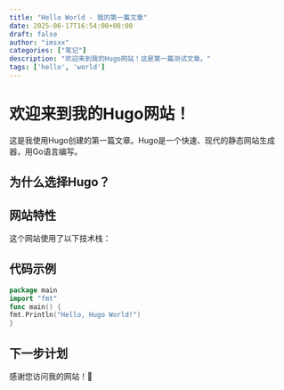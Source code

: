 ```yaml
---
title: "Hello World - 我的第一篇文章"
date: 2025-06-17T16:54:00+08:00
draft: false
author: "imsxx"
categories: ["笔记"]
description: "欢迎来到我的Hugo网站！这是第一篇测试文章。"
tags: ['hello', 'world']
---
```

# 欢迎来到我的Hugo网站！
这是我使用Hugo创建的第一篇文章。Hugo是一个快速、现代的静态网站生成器，用Go语言编写。
## 为什么选择Hugo？
## 网站特性
这个网站使用了以下技术栈：
## 代码示例
```go
package main
import "fmt"
func main() {
fmt.Println("Hello, Hugo World!")
}
```
## 下一步计划
感谢您访问我的网站！🎉